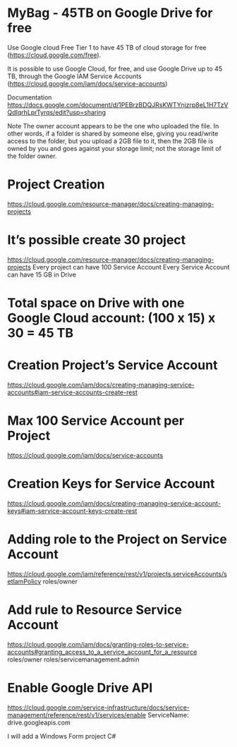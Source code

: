 # MyBag - 45TB on Google Drive for free
Use Google cloud Free Tier 1 to have 45 TB of cloud storage for free (https://cloud.google.com/free).

It is possible to use Google Cloud, for free, and use Google Drive up to 45 TB, through the Google IAM Service Accounts (https://cloud.google.com/iam/docs/service-accounts)

Documentation
https://docs.google.com/document/d/1PEBrzBDQJRsKWTYnjzrp8eL1H7TzVQdIqrhLprTyrqs/edit?usp=sharing


Note
The owner account appears to be the one who uploaded the file. In other words, if a folder is shared by someone else, giving you read/write access to the folder, but you upload a 2GB file to it, then the 2GB file is owned by you and goes against your storage limit; not the storage limit of the folder owner.


# Project Creation
https://cloud.google.com/resource-manager/docs/creating-managing-projects

# It’s possible create 30 project
https://cloud.google.com/resource-manager/docs/creating-managing-projects 
Every project can have 100 Service Account
Every Service Account can have 15 GB in Drive

# Total space on Drive with one Google Cloud account: (100 x 15) x 30 = 45 TB


# Creation Project’s Service Account
https://cloud.google.com/iam/docs/creating-managing-service-accounts#iam-service-accounts-create-rest

# Max 100 Service Account per Project
https://cloud.google.com/iam/docs/service-accounts 

# Creation Keys for Service Account
https://cloud.google.com/iam/docs/creating-managing-service-account-keys#iam-service-account-keys-create-rest 

# Adding role to the Project on Service Account
https://cloud.google.com/iam/reference/rest/v1/projects.serviceAccounts/setIamPolicy 
roles/owner

# Add rule to Resource Service Account
https://cloud.google.com/iam/docs/granting-roles-to-service-accounts#granting_access_to_a_service_account_for_a_resource
roles/owner
roles/servicemanagement.admin

# Enable Google Drive API
https://cloud.google.com/service-infrastructure/docs/service-management/reference/rest/v1/services/enable
ServiceName: drive.googleapis.com

I will add a Windows Form project C#
